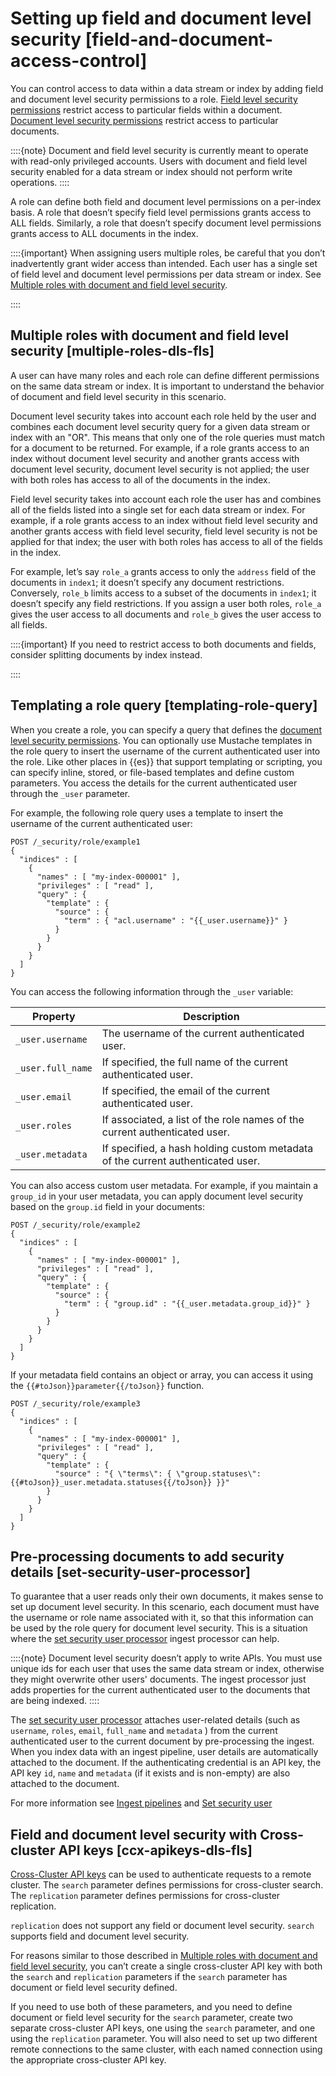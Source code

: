 # Setting up field and document level security [field-and-document-access-control]

You can control access to data within a data stream or index by adding field and document level security permissions to a role. [Field level security permissions](../../../deploy-manage/users-roles/cluster-or-deployment-auth/controlling-access-at-document-field-level.md) restrict access to particular fields within a document. [Document level security permissions](../../../deploy-manage/users-roles/cluster-or-deployment-auth/controlling-access-at-document-field-level.md) restrict access to particular documents.

::::{note} 
Document and field level security is currently meant to operate with read-only privileged accounts. Users with document and field level security enabled for a data stream or index should not perform write operations.
::::


A role can define both field and document level permissions on a per-index basis. A role that doesn’t specify field level permissions grants access to ALL fields. Similarly, a role that doesn’t specify document level permissions grants access to ALL documents in the index.

::::{important} 
When assigning users multiple roles, be careful that you don’t inadvertently grant wider access than intended. Each user has a single set of field level and document level permissions per data stream or index. See [Multiple roles with document and field level security](../../../deploy-manage/users-roles/cluster-or-deployment-auth/controlling-access-at-document-field-level.md#multiple-roles-dls-fls).

::::


## Multiple roles with document and field level security [multiple-roles-dls-fls]

A user can have many roles and each role can define different permissions on the same data stream or index. It is important to understand the behavior of document and field level security in this scenario.

Document level security takes into account each role held by the user and combines each document level security query for a given data stream or index with an "OR". This means that only one of the role queries must match for a document to be returned. For example, if a role grants access to an index without document level security and another grants access with document level security, document level security is not applied; the user with both roles has access to all of the documents in the index.

Field level security takes into account each role the user has and combines all of the fields listed into a single set for each data stream or index. For example, if a role grants access to an index without field level security and another grants access with field level security, field level security is not be applied for that index; the user with both roles has access to all of the fields in the index.

For example, let’s say `role_a` grants access to only the `address` field of the documents in `index1`; it doesn’t specify any document restrictions. Conversely, `role_b` limits access to a subset of the documents in `index1`; it doesn’t specify any field restrictions. If you assign a user both roles, `role_a` gives the user access to all documents and `role_b` gives the user access to all fields.

::::{important} 
If you need to restrict access to both documents and fields, consider splitting documents by index instead.

::::



## Templating a role query [templating-role-query]

When you create a role, you can specify a query that defines the [document level security permissions](../../../deploy-manage/users-roles/cluster-or-deployment-auth/controlling-access-at-document-field-level.md). You can optionally use Mustache templates in the role query to insert the username of the current authenticated user into the role. Like other places in {{es}} that support templating or scripting, you can specify inline, stored, or file-based templates and define custom parameters. You access the details for the current authenticated user through the `_user` parameter.

For example, the following role query uses a template to insert the username of the current authenticated user:

```console
POST /_security/role/example1
{
  "indices" : [
    {
      "names" : [ "my-index-000001" ],
      "privileges" : [ "read" ],
      "query" : {
        "template" : {
          "source" : {
            "term" : { "acl.username" : "{{_user.username}}" }
          }
        }
      }
    }
  ]
}
```

You can access the following information through the `_user` variable:

| Property | Description |
| --- | --- |
| `_user.username` | The username of the current authenticated user. |
| `_user.full_name` | If specified, the full name of the current authenticated user. |
| `_user.email` | If specified, the email of the current authenticated user. |
| `_user.roles` | If associated, a list of the role names of the current authenticated user. |
| `_user.metadata` | If specified, a hash holding custom metadata of the current authenticated user. |

You can also access custom user metadata. For example, if you maintain a `group_id` in your user metadata, you can apply document level security based on the `group.id` field in your documents:

```console
POST /_security/role/example2
{
  "indices" : [
    {
      "names" : [ "my-index-000001" ],
      "privileges" : [ "read" ],
      "query" : {
        "template" : {
          "source" : {
            "term" : { "group.id" : "{{_user.metadata.group_id}}" }
          }
        }
      }
    }
  ]
}
```

If your metadata field contains an object or array, you can access it using the `{{#toJson}}parameter{{/toJson}}` function.

```console
POST /_security/role/example3
{
  "indices" : [
    {
      "names" : [ "my-index-000001" ],
      "privileges" : [ "read" ],
      "query" : {
        "template" : {
          "source" : "{ \"terms\": { \"group.statuses\": {{#toJson}}_user.metadata.statuses{{/toJson}} }}"
        }
      }
    }
  ]
}
```


## Pre-processing documents to add security details [set-security-user-processor]

To guarantee that a user reads only their own documents, it makes sense to set up document level security. In this scenario, each document must have the username or role name associated with it, so that this information can be used by the role query for document level security. This is a situation where the [set security user processor](asciidocalypse://docs/elasticsearch/docs/reference/ingestion-tools/enrich-processor/ingest-node-set-security-user-processor.md) ingest processor can help.

::::{note} 
Document level security doesn’t apply to write APIs. You must use unique ids for each user that uses the same data stream or index, otherwise they might overwrite other users' documents. The ingest processor just adds properties for the current authenticated user to the documents that are being indexed.
::::


The [set security user processor](https://www.elastic.co/guide/en/elasticsearch/reference/current/ingest-node-set-security-user-processor.html) attaches user-related details (such as `username`,  `roles`, `email`, `full_name` and `metadata` ) from the current authenticated user to the current document by pre-processing the ingest. When you index data with an ingest pipeline, user details are automatically attached to the document. If the authenticating credential is an API key, the API key `id`, `name` and `metadata` (if it exists and is non-empty) are also attached to the document.

For more information see [Ingest pipelines](../../../manage-data/ingest/transform-enrich/ingest-pipelines.md) and [Set security user](https://www.elastic.co/guide/en/elasticsearch/reference/current/ingest-node-set-security-user-processor.html)


## Field and document level security with Cross-cluster API keys [ccx-apikeys-dls-fls]

[Cross-Cluster API keys](https://www.elastic.co/docs/api/doc/elasticsearch/operation/operation-security-create-cross-cluster-api-key) can be used to authenticate requests to a remote cluster. The `search` parameter defines permissions for cross-cluster search. The `replication` parameter defines permissions for cross-cluster replication.

`replication` does not support any field or document level security. `search` supports field and document level security.

For reasons similar to those described in [Multiple roles with document and field level security](../../../deploy-manage/users-roles/cluster-or-deployment-auth/controlling-access-at-document-field-level.md#multiple-roles-dls-fls), you can’t create a single cross-cluster API key with both the `search` and `replication` parameters if the `search` parameter has document or field level security defined.

If you need to use both of these parameters, and you need to define document or field level security for the `search` parameter, create two separate cross-cluster API keys, one using the `search` parameter, and one using the `replication` parameter. You will also need to set up two different remote connections to the same cluster, with each named connection using the appropriate cross-cluster API key.


